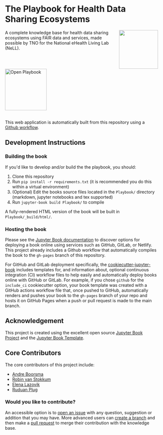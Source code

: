 # The Playbook for Health Data Sharing Ecosystems

<img src="https://user-images.githubusercontent.com/9567830/199050409-8e9dc3a5-de2d-416a-9d33-dc7be25a72f0.png" align="right" width="128px"/>
A complete knowledge base for health data sharing ecosystems using FAIR data and services, made possible by TNO for the National eHealth Living Lab (NeLL).

<br clear="right"/>

<a target="_blank" href="https://tnohealth.github.io/Playbook-Data-Sharing/">
<img alt="Open Playbook" src="https://user-images.githubusercontent.com/9567830/199052304-ecfedcae-e88e-4c37-838e-fcd9c1b03c87.png" width=137">
</a>
</br>
</br>
             
This web application is automatically built from this repository using a [Github workflow](https://docs.github.com/en/actions/learn-github-actions/understanding-github-actions).

## Development Instructions

### Building the book

If you'd like to develop and/or build the the playbook, you should:

1. Clone this repository
2. Run `pip install -r requirements.txt` (it is recommended you do this within a virtual environment)
3. (Optional) Edit the books source files located in the `Playbook/` directory (markdown, jupyter notebooks and tex supported)
4. Run `jupyter-book build Playbook/` to compile

A fully-rendered HTML version of the book will be built in `Playbook/_build/html/`.

### Hosting the book

Please see the [Jupyter Book documentation](https://jupyterbook.org/publish/web.html) to discover options for deploying a book online using services such as GitHub, GitLab, or Netlify. This project already includes a Github workflow that automatically compiles the book to the `gh-pages` branch of this repository.

For GitHub and GitLab deployment specifically, the [cookiecutter-jupyter-book](https://github.com/executablebooks/cookiecutter-jupyter-book) includes templates for, and information about, optional continuous integration (CI) workflow files to help easily and automatically deploy books online with GitHub or GitLab. For example, if you chose `github` for the `include_ci` cookiecutter option, your book template was created with a GitHub actions workflow file that, once pushed to GitHub, automatically renders and pushes your book to the `gh-pages` branch of your repo and hosts it on GitHub Pages when a push or pull request is made to the main branch.


## Acknowledgement

This project is created using the excellent open source [Jupyter Book Project](https://jupyterbook.org/) and the [Jupyter Book Template](https://github.com/executablebooks/cookiecutter-jupyter-book).

## Core Contributors

The core contributors of this project include:
- [Andre Boorsma](https://github.com/aboorsma)
- [Robin van Stokkum](https://github.com/stokkumrmv)
- [Elena Lazovik](https://github.com/elenalazovik)
- [Ruduan Plug](https://github.com/dualslash)

### Would you like to contribute? 

An accessible option is to [open an issue](https://github.com/TNOhealth/Playbook-Data-Sharing/issues) with any question, suggestion or addition that you may have. More advanced users can [create a branch](https://github.com/TNOhealth/Playbook-Data-Sharing/branches) and then make a [pull request](https://github.com/TNOhealth/Playbook-Data-Sharing/pulls) to merge their contribution with the knowledge base.
